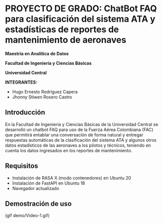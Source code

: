 # PROYECTO DE GRADO: ChatBot FAQ para clasificación del sistema ATA y estadísticas de reportes de mantenimiento de aeronaves

**Maestría en Analítica de Datos**

**Facultad de Ingeniería y Ciencias Básicas**

**Universidad Central**


**INTEGRANTES:**

- Hugo Ernesto Rodríguez Capera
- Jhonny Stiwen Rosero Castro

## Introducción

En la Facultad de Ingeniería y Ciencias Básicas de la Universidad Central se desarrolló un chatbot FAQ para uso de la Fuerza Aérea Colombiana (FAC) que permitirá entablar una conversación de forma natural y entregar respuestas automáticas de la clasificación del sistema ATA y algunos otros datos estadísticos de las aeronaves a los pilotos y técnicos, teniendo en cuenta los datos ingresados en los reportes de mantenimiento.

## Requisitos

* Instalación de RASA X (modo contenedores) en Ubuntu 20
* Instalación de FastAPI en Ubuntu 18
* Navegador actualizado

## Demostración de uso

(gif demo/Video-1.gif)
